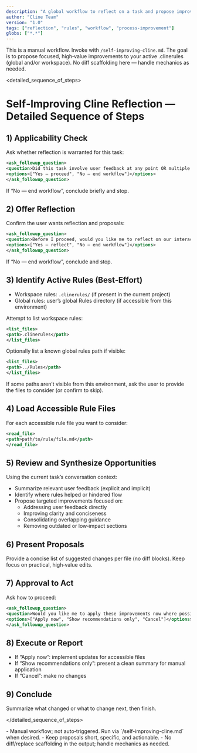 ```yaml
---
description: "A global workflow to reflect on a task and propose improvements to active .clinerules based on user feedback and multi‑step work."
author: "Cline Team"
version: "1.0"
tags: ["reflection", "rules", "workflow", "process-improvement"]
globs: ["*.*"]
---
```

This is a manual workflow. Invoke with `/self-improving-cline.md`. The goal is to propose focused, high‑value improvements to your active .clinerules (global and/or workspace). No diff scaffolding here — handle mechanics as needed.

<detailed_sequence_of_steps>

# Self‑Improving Cline Reflection — Detailed Sequence of Steps

## 1) Applicability Check

Ask whether reflection is warranted for this task:
```xml
<ask_followup_question>
<question>Did this task involve user feedback at any point OR multiple non-trivial steps (e.g., several file edits, complex logic generation)?</question>
<options>["Yes — proceed", "No — end workflow"]</options>
</ask_followup_question>
```
If “No — end workflow”, conclude briefly and stop.

## 2) Offer Reflection

Confirm the user wants reflection and proposals:
```xml
<ask_followup_question>
<question>Before I proceed, would you like me to reflect on our interaction and suggest potential improvements to the active .clinerules?</question>
<options>["Yes — reflect", "No — end workflow"]</options>
</ask_followup_question>
```
If “No — end workflow”, conclude and stop.

## 3) Identify Active Rules (Best‑Effort)

- Workspace rules: `.clinerules/` (if present in the current project)
- Global rules: user’s global Rules directory (if accessible from this environment)

Attempt to list workspace rules:
```xml
<list_files>
<path>.clinerules</path>
</list_files>
```

Optionally list a known global rules path if visible:
```xml
<list_files>
<path>../Rules</path>
</list_files>
```

If some paths aren’t visible from this environment, ask the user to provide the files to consider (or confirm to skip).

## 4) Load Accessible Rule Files

For each accessible rule file you want to consider:
```xml
<read_file>
<path>path/to/rule/file.md</path>
</read_file>
```

## 5) Review and Synthesize Opportunities

Using the current task’s conversation context:
- Summarize relevant user feedback (explicit and implicit)
- Identify where rules helped or hindered flow
- Propose targeted improvements focused on:
  - Addressing user feedback directly
  - Improving clarity and conciseness
  - Consolidating overlapping guidance
  - Removing outdated or low‑impact sections

## 6) Present Proposals

Provide a concise list of suggested changes per file (no diff blocks). Keep focus on practical, high‑value edits.

## 7) Approval to Act

Ask how to proceed:
```xml
<ask_followup_question>
<question>Would you like me to apply these improvements now where possible, or just present recommendations?</question>
<options>["Apply now", "Show recommendations only", "Cancel"]</options>
</ask_followup_question>
```

## 8) Execute or Report

- If “Apply now”: implement updates for accessible files
- If “Show recommendations only”: present a clean summary for manual application
- If “Cancel”: make no changes

## 9) Conclude

Summarize what changed or what to change next, then finish.

</detailed_sequence_of_steps>

<notes>
- Manual workflow; not auto‑triggered. Run via `/self-improving-cline.md` when desired.
- Keep proposals short, specific, and actionable.
- No diff/replace scaffolding in the output; handle mechanics as needed.
</notes>
